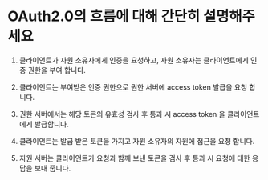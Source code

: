# OAuth2.0의 흐름에 대해 간단히 설명해주세요

1. 클라이언트가 자원 소유자에게 인증을 요청하고, 자원 소유자는 클라이언트에게 인증 권한을 부여 합니다.

2. 클라이언트는 부여받은 인증 권한으로 권한 서버에 access token 발급을 요청 합니다.

3. 권한 서버에서는 해당 토큰의 유효성 검사 후 통과 시 access token 을 클라이언트에게 발급합니다.

4. 클라이언트는 발급 받은 토큰을 가지고 자원 소유자의 자원에 접근을 요청 합니다. 

5. 자원 서버는 클라이언트가 요청과 함께 보낸 토큰을 검사 후 통과 시 요청에 대한 응답을 보내 줍니다.